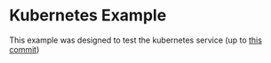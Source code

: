 # Kubernetes Example
This example was designed to test the kubernetes service (up to [this commit](https://github.com/jonathancasters/wasm-operator-rework/commit/d7b099d6fbc8fddc12c525634ce3b743447f8926))
